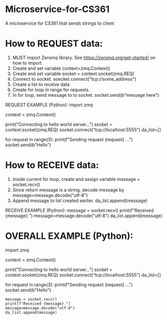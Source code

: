 # Microservice-for-CS361
A microservice for CS361 that sends strings to client

# How to REQUEST data:
1. MUST import Zeromq library. See https://zeromq.org/get-started/ on how to import.
2. Create and set variable context=zmq.Context()
3. Create and set variable socket = context.socket(zmq.REQ)
4. Connect to socket. soecket.connect("tcp://some_address")
5. Create a list to receive data
6. Create for loop in range for requests.
7. In for loop, send message to to socket. socket.send(b"message here")

REQUEST EXAMPLE (Python):
import zmq

context = zmq.Context()


print("Connecting to hello world server…")
socket = context.socket(zmq.REQ)
socket.connect("tcp://localhost:5555")
da_list=[]

for request in range(3):
    print(f"Sending request {request} …")
    socket.send(b"Hello")

# How to RECEIVE data:
1. Inside current for loop, create and assign variable message = socket.recv()
2. Since return message is a string, decode message by message=message.decode("utf-8")
3. Append message to list created earlier. da_list.append(message)

RECEIVE EXAMPLE (Python):
    message = socket.recv()
    print(f"Received {message} ")
    message=message.decode("utf-8")
    da_list.append(message)
    
# OVERALL EXAMPLE (Python):
 import zmq

context = zmq.Context()

print("Connecting to hello world server…")
socket = context.socket(zmq.REQ)
socket.connect("tcp://localhost:5555")
da_list=[]

for request in range(3):
    print(f"Sending request {request} …")
    socket.send(b"Hello")


    message = socket.recv()
    print(f"Received {message} ")
    message=message.decode("utf-8")
    da_list.append(message)
 
 
